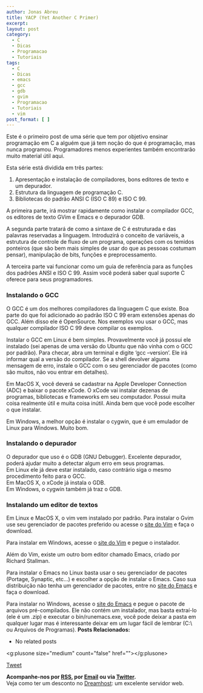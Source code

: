 ```yaml
---
author: Jonas Abreu
title: YACP (Yet Another C Primer)
excerpt:
layout: post
category:
  - C
  - Dicas
  - Programacao
  - Tutoriais
tags:
  - C
  - Dicas
  - emacs
  - gcc
  - gdb
  - gvim
  - Programacao
  - Tutoriais
  - vim
post_format: [ ]
---
```

Este é o primeiro post de uma série que tem por objetivo ensinar programação em C a alguém que já tem noção do que é programação, mas nunca programou. Programadores menos experientes também encontrarão muito material útil aqui.

Esta série está dividida em três partes:

1.  Apresentação e instalação de compiladores, bons editores de texto e um depurador.
2.  Estrutura da linguagem de programação C.
3.  Bibliotecas do padrão ANSI C (ISO C 89) e ISO C 99.

A primeira parte, irá mostrar rapidamente como instalar o compilador GCC, os editores de texto GVim e Emacs e o depurador GDB.

A segunda parte tratará de como a sintaxe de C é estruturada e das palavras reservadas a linguagem. Introduzirá o conceito de variáveis, a estrutura de controle de fluxo de um programa, operações com os temidos ponteiros (que são bem mais simples de usar do que as pessoas costumam pensar), manipulação de bits, funções e preprocessamento.

A terceira parte vai funcionar como um guia de referência para as funções dos padrões ANSI e ISO C 99. Assim você poderá saber qual suporte C oferece para seus programadores.

### **Instalando o GCC**

O GCC é um dos melhores compiladores da linguagem C que existe. Boa parte do que foi adicionado ao padrão ISO C 99 eram extensões apenas do GCC. Além disso ele é OpenSource. Nos exemplos vou usar o GCC, mas qualquer compilador ISO C 99 deve compilar os exemplos.

Instalar o GCC em Linux é bem simples. Provavelmente você já possui ele instalado (sei apenas de uma versão do Ubuntu que não vinha com o GCC por padrão). Para checar, abra um terminal e digite ‘gcc –version’. Ele irá informar qual a versão do compilador. Se a shell devolver alguma mensagem de erro, instale o GCC com o seu gerenciador de pacotes (como são muitos, não vou entrar em detalhes).

Em MacOS X, você deverá se cadastrar na Apple Developer Connection (ADC) e baixar o pacote xCode. O xCode vai instalar dezenas de programas, bibliotecas e frameworks em seu computador. Possui muita coisa realmente útil e muita coisa inútil. Ainda bem que você pode escolher o que instalar.

Em Windows, a melhor opção é instalar o cygwin, que é um emulador de Linux para Windows. Muito bom.

### **Instalando o depurador**

O depurador que uso é o GDB (GNU Debugger). Excelente depurador, poderá ajudar muito a detectar algum erro em seus programas.  
Em Linux ele já deve estar instalado, caso contrário siga o mesmo procedimento feito para o GCC.  
Em MacOS X, o xCode já instala o GDB.  
Em Windows, o cygwin também já traz o GDB.

### **Instalando um editor de textos**

Em Linux e MacOS X, o vim vem instalado por padrão. Para instalar o Gvim use seu gerenciador de pacotes preferido ou acesse o [site do Vim][1] e faça o download.

Para instalar em Windows, acesse o [site do Vim][1] e pegue o instalador.

Além do Vim, existe um outro bom editor chamado Emacs, criado por Richard Stallman.

Para instalar o Emacs no Linux basta usar o seu gerenciador de pacotes (Portage, Synaptic, etc…) e escolher a opção de instalar o Emacs. Caso sua distribuição não tenha um gerenciador de pacotes, entre no [site do Emacs][2] e faça o download.

Para instalar no Windows, acesse o [site do Emacs][3] e pegue o pacote de arquivos pré-compilados. Ele não contém um instalador, mas basta extraí-lo (ele é um .zip) e executar o bin/runemacs.exe, você pode deixar a pasta em qualquer lugar mas é interessante deixar em um lugar fácil de lembrar (C:\ ou Arquivos de Programas). 
**Posts Relacionados:** 
*   No related posts

<g:plusone size="medium" count="false" href=""></g:plusone> 

[Tweet][4] 





**Acompanhe-nos por [ RSS][5], por [Email][6] ou via [Twitter][7].**  
Veja como ter um desconto no [Dreamhost][8]: um excelente servidor web.

 [1]: http://www.vim.org
 [2]: http://www.gnu.org/software/emacs/ "Site do Emacs"
 [3]: http://www.gnu.org/software/emacs/windows/faq2.html#where-precompiled "Site do Emacs"
 [4]: https://twitter.com/share
 [5]: http://feeds.feedburner.com/VidaGeek
 [6]: http://feedburner.google.com/fb/a/mailverify?uri=VidaGeek&loc=pt_BR
 [7]: http://twitter.com/blogvidageek
 [8]: http://vidageek.net/dreamhost/